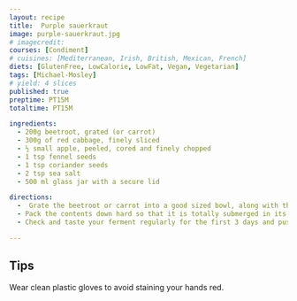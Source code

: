 ```yaml
---
layout: recipe
title:  Purple sauerkraut
image: purple-sauerkraut.jpg
# imagecredit:
courses: [Condiment]
# cuisines: [Mediterranean, Irish, British, Mexican, French]
diets: [GlutenFree, LowCalorie, LowFat, Vegan, Vegetarian]
tags: [Michael-Mosley]
# yield: 4 slices
published: true
preptime: PT15M
totaltime: PT15M

ingredients:
  - 200g beetroot, grated (or carrot)
  - 300g of red cabbage, finely sliced
  - ½ small apple, peeled, cored and finely chopped
  - 1 tsp fennel seeds
  - 1 tsp coriander seeds
  - 2 tsp sea salt
  - 500 ml glass jar with a secure lid

directions:
  -  Grate the beetroot or carrot into a good sized bowl, along with the cabbage and apple. Throw in the coriander seeds, fennel and salt then stir and massage until the salt draws out the fluid. Cram into a clean glass re-sealable jar, including the juices, leaving about 2cm space at the top to allow for the mixture to bubble and fizz.
  - Pack the contents down hard so that it is totally submerged in its own juices. It helps to insert a weight to hold it down (a tiny dish or a boiled pebble works well). Leave the sauerkraut at room temperature for up to three weeks and a minimum of 3 days. The longer you leave it to ferment, the more sour and distinctive its flavour.
  - Check and taste your ferment regularly for the first 3 days and push the contents below the surface if needed. You will see small bubbles as it releases the gas CO2. If it’s drying out, add a half-teaspoon salt to 100ml filtered or spring water, and use this to top up until the kraut is fully submerged. Don’t be alarmed if black yeasts form on the surface of your pickle, you can scrape these off. When ready, remove any discoloured veg from the top and keep in the fridge for several months.

---
```

## Tips

Wear clean plastic gloves to avoid staining your hands red.
